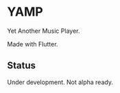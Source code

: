 # YAMP

Yet Another Music Player.

Made with Flutter.

## Status

Under development. Not alpha ready.
